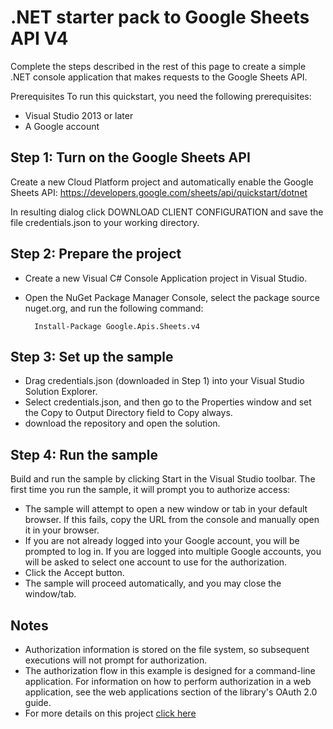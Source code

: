 # .NET starter pack to Google Sheets API V4

Complete the steps described in the rest of this page to create a simple .NET console application that makes requests to the Google Sheets API.

Prerequisites
To run this quickstart, you need the following prerequisites:

* Visual Studio 2013 or later
* A Google account

## Step 1: Turn on the Google Sheets API

Create a new Cloud Platform project and automatically enable the Google Sheets API: https://developers.google.com/sheets/api/quickstart/dotnet

In resulting dialog click DOWNLOAD CLIENT CONFIGURATION and save the file credentials.json to your working directory.

## Step 2: Prepare the project
* Create a new Visual C# Console Application project in Visual Studio.
* Open the NuGet Package Manager Console, select the package source nuget.org, and run the following command:

        Install-Package Google.Apis.Sheets.v4

## Step 3: Set up the sample
* Drag credentials.json (downloaded in Step 1) into your Visual Studio Solution Explorer.
* Select credentials.json, and then go to the Properties window and set the Copy to Output Directory field to Copy always.
* download the repository and open the solution.

## Step 4: Run the sample
Build and run the sample by clicking Start in the Visual Studio toolbar.
The first time you run the sample, it will prompt you to authorize access:
* The sample will attempt to open a new window or tab in your default browser. If this fails, copy the URL from the console and manually open it in your browser.
* If you are not already logged into your Google account, you will be prompted to log in. If you are logged into multiple Google accounts, you will be asked to select one account to use for the authorization.
* Click the Accept button.
* The sample will proceed automatically, and you may close the window/tab.

## Notes
* Authorization information is stored on the file system, so subsequent executions will not prompt for authorization.
* The authorization flow in this example is designed for a command-line application. For information on how to perform authorization in a web application, see the web applications section of the library's OAuth 2.0 guide.
* For more details on this project [click here](Documentation/guide.md)





